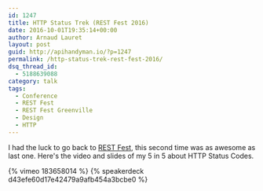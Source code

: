 ```yaml
---
id: 1247
title: HTTP Status Trek (REST Fest 2016)
date: 2016-10-01T19:35:14+00:00
author: Arnaud Lauret
layout: post
guid: http://apihandyman.io/?p=1247
permalink: /http-status-trek-rest-fest-2016/
dsq_thread_id:
  - 5188639088
category: talk
tags:
  - Conference
  - REST Fest
  - REST Fest Greenville
  - Design
  - HTTP
---
```

I had the luck to go back to [REST Fest](http://www.restfest.org/), this second time was as awesome as last one. Here's the video and slides of my 5 in 5 about HTTP Status Codes.
<!--more-->
  
{% vimeo 183658014 %}
{% speakerdeck d43efe60d17e42479a9afb454a3bcbe0 %}